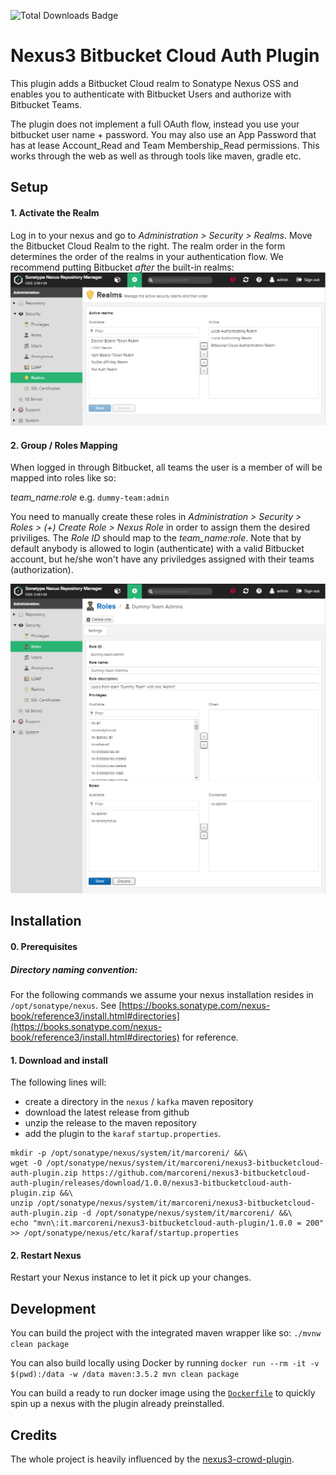 ![Total Downloads Badge](https://img.shields.io/github/downloads/marcoreni/nexus3-bitbucketcloud-auth-plugin/total.svg)
# Nexus3 Bitbucket Cloud Auth Plugin
This plugin adds a Bitbucket Cloud realm to Sonatype Nexus OSS and enables you to authenticate with Bitbucket Users and authorize with Bitbucket Teams.

The plugin does not implement a full OAuth flow, instead you use your bitbucket user name + password. You may also use an App Password that has at lease Account_Read and Team Membership_Read permissions.
This works through the web as well as through tools like maven, gradle etc.

## Setup

#### 1. Activate the Realm
Log in to your nexus and go to _Administration > Security > Realms_. Move the Bitbucket Cloud Realm to the right. The realm order in the form determines the order of the realms in your authentication flow. We recommend putting Bitbucket _after_ the built-in realms:
![setup](setup.png)

#### 2. Group / Roles Mapping
When logged in through Bitbucket, all teams the user is a member of will be mapped into roles like so:

_team_name:role_ e.g. `dummy-team:admin`

You need to manually create these roles in _Administration > Security > Roles > (+) Create Role > Nexus Role_ in order to assign them the desired priviliges. The _Role ID_ should map to the _team_name:role_. Note that by default anybody is allowed to login (authenticate) with a valid Bitbucket account, but he/she won't have any priviledges assigned with their teams (authorization).

![role-mapping](role-mapping.png)

## Installation

#### 0. Prerequisites

##### Directory naming convention:
For the following commands we assume your nexus installation resides in `/opt/sonatype/nexus`. See [https://books.sonatype.com/nexus-book/reference3/install.html#directories](https://books.sonatype.com/nexus-book/reference3/install.html#directories) for reference.

#### 1. Download and install

The following lines will:
- create a directory in the `nexus` / `kafka` maven repository
- download the latest release from github
- unzip the release to the maven repository
- add the plugin to the `karaf` `startup.properties`.
```shell
mkdir -p /opt/sonatype/nexus/system/it/marcoreni/ &&\
wget -O /opt/sonatype/nexus/system/it/marcoreni/nexus3-bitbucketcloud-auth-plugin.zip https://github.com/marcoreni/nexus3-bitbucketcloud-auth-plugin/releases/download/1.0.0/nexus3-bitbucketcloud-auth-plugin.zip &&\
unzip /opt/sonatype/nexus/system/it/marcoreni/nexus3-bitbucketcloud-auth-plugin.zip -d /opt/sonatype/nexus/system/it/marcoreni/ &&\
echo "mvn\:it.marcoreni/nexus3-bitbucketcloud-auth-plugin/1.0.0 = 200" >> /opt/sonatype/nexus/etc/karaf/startup.properties
```

#### 2. Restart Nexus
Restart your Nexus instance to let it pick up your changes.

## Development
You can build the project with the integrated maven wrapper like so: `./mvnw clean package`

You can also build locally using Docker by running `docker run --rm -it -v $(pwd):/data -w /data maven:3.5.2 mvn clean package`

You can build a ready to run docker image using the [`Dockerfile`](Dockerfile) to quickly spin up a nexus with the plugin already preinstalled.

## Credits

The whole project is heavily influenced by the [nexus3-crowd-plugin](https://github.com/pingunaut/nexus3-crowd-plugin).
